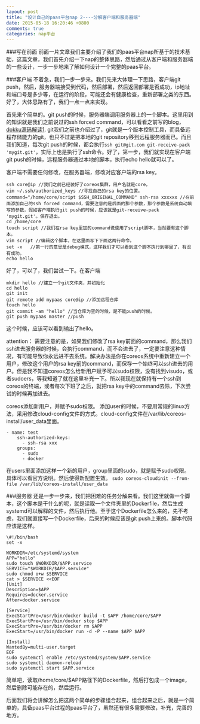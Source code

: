 ```yaml
---
layout: post
title: "设计自己的paas平台nap 2----分解客户端和服务器端"
date: 2015-05-18 16:20:46 +0800
comments: true
categories: nap平台
---
```

###写在前面
前面一片文章我们主要介绍了我们的paas平台nap所基于的技术基础，这篇文章，我们首先介绍一下nap的整体思路，然后通过从客户端和服务器端的一些设计，一步一步地来了解如何设计一个完整的paas平台。

<!--more-->
###客户端
不着急，我们一步一步来。我们先来大体理一下思路，客户端git push，然后，服务器端接受到代码，然后部署，然后返回部署是否成功，ip地址和端口号是多少等，在运行的阶段，可能还会有健康检查，重新部署之类的东西。好了，大体思路有了，我们一点一点来实现。

首先来个简单的。git push的时候，服务器端调用服务器上的一个脚本。这里用到的知识就是我们之前说过的ssh forced command，可以看看之前写的blog，[dokku源码解读1](http://monkey-h.github.io/blog/dokkudao-di-gan-liao-shi-yao/).
git我们之前也介绍过了，git就是一个版本控制工具，而具备远程存储能力的git，也只不过是把本地的git repository移到远程服务器而已。而且我们知道，每次git push的时候，都会执行`ssh git@git.com git-receive-pack 'mygit.git'`，实际上也是执行了ssh命令。好了，第一步，我们就实现在客户端git push的时候，远程服务器通过本地的脚本，执行echo hello就可以了。

客户端不需要任何修改，在服务器端，修改对应客户端的rsa key。

```
ssh core@ip //我们之前已经装好了coreos集群，用户名就是core。
vim ~/.ssh/authorized_keys //寻找自己的rsa key的位置。
command="/home/core/script $SSH_ORIGINAL_COMMAND" ssh-rsa xxxxxx //在前面添加自己的ssh forced command，需要注意的是后面的那个参数，那个参数是系统自动填写的参数，假如客户端执行git push的时候，应该就是git-receive-pack 'mygit.git'。保存退出。
cd /home/core
touch script //我们在rsa key里加的command说使用了script脚本，当然要有这个脚本。
vim script //编辑这个脚本，在这里面写下下面这两行命令。
set -x   //第一行的意思是debug模式，这样我们才可以看到这个脚本执行到哪里了，有没有成功。
echo hello
```
好了，可以了，我们尝试一下。在客户端

```
mkdir hello //建立一个git文件夹，并初始化
cd hello
git init
git remote add mypaas core@ip //添加远程仓库
touch hello
git commit -am "hello" //当仓库为空的时候，是不能push的时候。
git push mypaas master //push
```
这个时候，应该可以看到输出了hello。

attention：
需要注意的是，如果我们修改了rsa key前面的command，那么我们ssh进去服务器的时候，会执行command，而不会进去了，一定要注意这种情况，有可能导致你永远进不去系统。解决办法是你在coreos系统中重新建立一个用户，修改这个用户的rsa key前的command，而保存一个始终可以ssh进去的用户。但是我不知道coreos怎么给新用户赋予可以sudo权限，没有找到visudo，或者sudoers，等我知道了就在这里补充一下。所以我现在就保持有一个ssh到coreos的终端，或者每次下班了之后，就把rsa key中的command去除，下次尝试的时候再加进去。

coreos添加新用户，并赋予sudo权限。
添加user的时候，不要用常规的linux方法，采用修改cloud-config文件的方式。cloud-config文件在/var/lib/coreos-install/user_data里面。

```
- name: test
    ssh-authorized-keys:
      - ssh-rsa xxx
    groups:
      - sudo
      - docker
```
在users里面添加这样一个新的用户，group里面的sudo，就是赋予sudo权限。具体可以看官方说明。然后使得新配置生效。
`sudo coreos-cloudinit --from-file /var/lib/coreos-install/user_data `

###服务器
还是一步一步来，我们把困难的任务分解来看。我们这里就做一个脚本，这个脚本是干什么的呢，就是读取一个文件夹里的Dockerfile，然后生成systemd可以解释的文件，然后执行他。至于这个Dockerfile怎么来的，先不考虑，我们就直接写一个Dockerfile，后来的时候应该是git push上来的。脚本代码应该是这样。

```
\#!/bin/bash
set -x

WORKDIR=/etc/systemd/system
APP="hello"
sudo touch $WORKDIR/$APP.service
SERVICE="$WORKDIR/$APP.service"
sudo chmod o+w $SERVICE
cat > $SERVICE <<EOF
[Unit]
Description=$APP
Requires=docker.service
After=docker.service

[Service]
ExecStartPre=/usr/bin/docker build -t $APP /home/core/$APP
ExecStartPre=/usr/bin/docker stop $APP
ExecStartPre=/usr/bin/docker rm $APP
ExecStart=/usr/bin/docker run -d -P --name $APP $APP

[Install]
WantedBy=multi-user.target
EOF
sudo systemctl enable /etc/systemd/system/$APP.service
sudo systemctl daemon-reload
sudo systemctl start $APP.service
```
简单吧，读取/home/core/$APP路径下的Dockerfile，然后打包成一个image，然后删除可能存在的，然后运行。

后面我们将会讲解怎么把这两个简单的步骤组合起来，组合起来之后，就是一个简单的，具备paas平台过程的paas平台了，虽然还有很多需要修改，补充，完善的地方。
